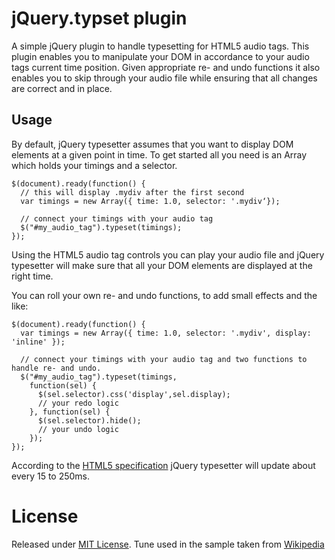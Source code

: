 # jQuery.typset plugin

  A simple jQuery plugin to handle typesetting for HTML5 audio tags. This plugin enables you
  to manipulate your DOM in accordance to your audio tags current time position. Given appropriate
  re- and undo functions it also enables you to skip through your audio file while ensuring that
  all changes are correct and in place.

## Usage

  By default, jQuery typesetter assumes that you want to display DOM elements at a given point 
  in time. To get started all you need is an Array which holds your timings and a selector.

    $(document).ready(function() {
      // this will display .mydiv after the first second
      var timings = new Array({ time: 1.0, selector: '.mydiv‘});
      
      // connect your timings with your audio tag
      $("#my_audio_tag").typeset(timings);
    });
    
  Using the HTML5 audio tag controls you can play your audio file and jQuery typesetter will
  make sure that all your DOM elements are displayed at the right time.
  
  You can roll your own re- and undo functions, to add small effects and the like:
  
    $(document).ready(function() {
      var timings = new Array({ time: 1.0, selector: '.mydiv', display: 'inline' });
      
      // connect your timings with your audio tag and two functions to handle re- and undo.
      $("#my_audio_tag").typeset(timings, 
        function(sel) {
          $(sel.selector).css('display',sel.display);
          // your redo logic 
        }, function(sel) {
          $(sel.selector).hide();
          // your undo logic
        });
    });
    
  According to the [HTML5 specification][1] jQuery typesetter will update about every 15 to 250ms.

# License

Released under [MIT License][2]. Tune used in the sample taken from [Wikipedia][3]

  [1]: http://dev.w3.org/html5/spec/Overview.html#current-playback-position
  [2]: http://www.opensource.org/licenses/mit-license.php
  [3]: http://commons.wikimedia.org/wiki/File:Nokia_tune_-_piano.ogg